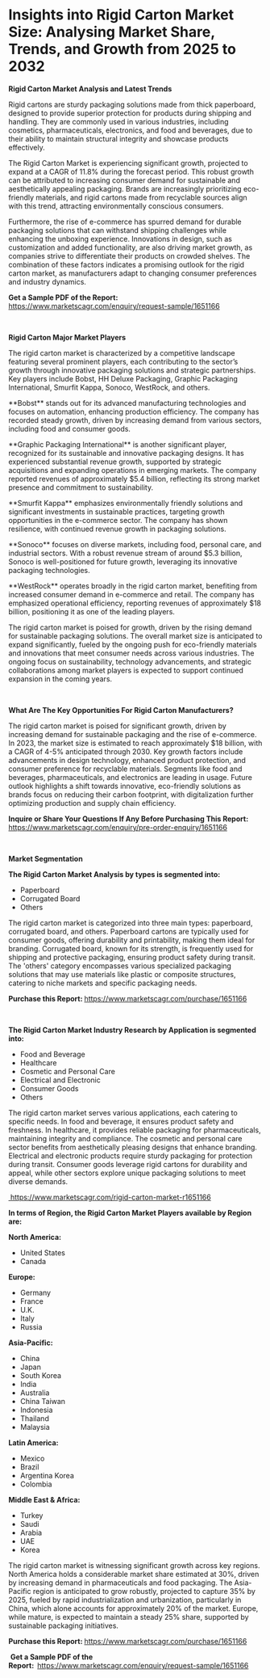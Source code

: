 <p><h1>Insights into Rigid Carton Market Size: Analysing Market Share, Trends, and Growth from 2025 to 2032</h1></p><p><strong>Rigid Carton Market Analysis and Latest Trends</strong></p>
<p><p>Rigid cartons are sturdy packaging solutions made from thick paperboard, designed to provide superior protection for products during shipping and handling. They are commonly used in various industries, including cosmetics, pharmaceuticals, electronics, and food and beverages, due to their ability to maintain structural integrity and showcase products effectively.</p><p>The Rigid Carton Market is experiencing significant growth, projected to expand at a CAGR of 11.8% during the forecast period. This robust growth can be attributed to increasing consumer demand for sustainable and aesthetically appealing packaging. Brands are increasingly prioritizing eco-friendly materials, and rigid cartons made from recyclable sources align with this trend, attracting environmentally conscious consumers.</p><p>Furthermore, the rise of e-commerce has spurred demand for durable packaging solutions that can withstand shipping challenges while enhancing the unboxing experience. Innovations in design, such as customization and added functionality, are also driving market growth, as companies strive to differentiate their products on crowded shelves. The combination of these factors indicates a promising outlook for the rigid carton market, as manufacturers adapt to changing consumer preferences and industry dynamics.</p></p>
<p><strong>Get a Sample PDF of the Report:&nbsp;</strong> <a href="https://www.marketscagr.com/enquiry/request-sample/1651166?utm_campaign=3585&utm_medium=2&utm_source=Github&utm_content=ia&utm_term=19042025&utm_id=rigid-carton">https://www.marketscagr.com/enquiry/request-sample/1651166</a></p>
<p>&nbsp;</p>
<p><strong>Rigid Carton Major Market Players</strong></p>
<p><p>The rigid carton market is characterized by a competitive landscape featuring several prominent players, each contributing to the sector’s growth through innovative packaging solutions and strategic partnerships. Key players include Bobst, HH Deluxe Packaging, Graphic Packaging International, Smurfit Kappa, Sonoco, WestRock, and others.</p><p>**Bobst** stands out for its advanced manufacturing technologies and focuses on automation, enhancing production efficiency. The company has recorded steady growth, driven by increasing demand from various sectors, including food and consumer goods. </p><p>**Graphic Packaging International** is another significant player, recognized for its sustainable and innovative packaging designs. It has experienced substantial revenue growth, supported by strategic acquisitions and expanding operations in emerging markets. The company reported revenues of approximately $5.4 billion, reflecting its strong market presence and commitment to sustainability.</p><p>**Smurfit Kappa** emphasizes environmentally friendly solutions and significant investments in sustainable practices, targeting growth opportunities in the e-commerce sector. The company has shown resilience, with continued revenue growth in packaging solutions.</p><p>**Sonoco** focuses on diverse markets, including food, personal care, and industrial sectors. With a robust revenue stream of around $5.3 billion, Sonoco is well-positioned for future growth, leveraging its innovative packaging technologies.</p><p>**WestRock** operates broadly in the rigid carton market, benefiting from increased consumer demand in e-commerce and retail. The company has emphasized operational efficiency, reporting revenues of approximately $18 billion, positioning it as one of the leading players.</p><p>The rigid carton market is poised for growth, driven by the rising demand for sustainable packaging solutions. The overall market size is anticipated to expand significantly, fueled by the ongoing push for eco-friendly materials and innovations that meet consumer needs across various industries. The ongoing focus on sustainability, technology advancements, and strategic collaborations among market players is expected to support continued expansion in the coming years.</p></p>
<p>&nbsp;</p>
<p><strong>What Are The Key Opportunities For Rigid Carton Manufacturers?</strong></p>
<p><p>The rigid carton market is poised for significant growth, driven by increasing demand for sustainable packaging and the rise of e-commerce. In 2023, the market size is estimated to reach approximately $18 billion, with a CAGR of 4-5% anticipated through 2030. Key growth factors include advancements in design technology, enhanced product protection, and consumer preference for recyclable materials. Segments like food and beverages, pharmaceuticals, and electronics are leading in usage. Future outlook highlights a shift towards innovative, eco-friendly solutions as brands focus on reducing their carbon footprint, with digitalization further optimizing production and supply chain efficiency.</p></p>
<p><strong>Inquire or Share Your Questions If Any Before Purchasing This Report:</strong> <a href="https://www.marketscagr.com/enquiry/pre-order-enquiry/1651166?utm_campaign=3585&utm_medium=2&utm_source=Github&utm_content=ia&utm_term=19042025&utm_id=rigid-carton">https://www.marketscagr.com/enquiry/pre-order-enquiry/1651166</a></p>
<p>&nbsp;</p>
<p><strong>Market Segmentation</strong></p>
<p><strong>The Rigid Carton Market Analysis by types is segmented into:</strong></p>
<p><ul><li>Paperboard</li><li>Corrugated Board</li><li>Others</li></ul></p>
<p><p>The rigid carton market is categorized into three main types: paperboard, corrugated board, and others. Paperboard cartons are typically used for consumer goods, offering durability and printability, making them ideal for branding. Corrugated board, known for its strength, is frequently used for shipping and protective packaging, ensuring product safety during transit. The 'others' category encompasses various specialized packaging solutions that may use materials like plastic or composite structures, catering to niche markets and specific packaging needs.</p></p>
<p><strong>Purchase this Report:&nbsp;</strong><a href="https://www.marketscagr.com/purchase/1651166?utm_campaign=3585&utm_medium=2&utm_source=Github&utm_content=ia&utm_term=19042025&utm_id=rigid-carton">https://www.marketscagr.com/purchase/1651166</a></p>
<p>&nbsp;</p>
<p><strong>The Rigid Carton Market Industry Research by Application is segmented into:</strong></p>
<p><ul><li>Food and Beverage</li><li>Healthcare</li><li>Cosmetic and Personal Care</li><li>Electrical and Electronic</li><li>Consumer Goods</li><li>Others</li></ul></p>
<p><p>The rigid carton market serves various applications, each catering to specific needs. In food and beverage, it ensures product safety and freshness. In healthcare, it provides reliable packaging for pharmaceuticals, maintaining integrity and compliance. The cosmetic and personal care sector benefits from aesthetically pleasing designs that enhance branding. Electrical and electronic products require sturdy packaging for protection during transit. Consumer goods leverage rigid cartons for durability and appeal, while other sectors explore unique packaging solutions to meet diverse demands.</p></p>
<p><a href="https://www.marketscagr.com/rigid-carton-market-r1651166?utm_campaign=3585&utm_medium=2&utm_source=Github&utm_content=ia&utm_term=19042025&utm_id=rigid-carton">&nbsp;https://www.marketscagr.com/rigid-carton-market-r1651166</a></p>
<p><strong>In terms of Region, the Rigid Carton Market Players available by Region are:</strong></p>
<p>
    <p> <strong> North America: </strong>
        <ul>
            <li>United States</li>
            <li>Canada</li>
        </ul>
        </p> 
    <p> <strong> Europe: </strong>
        <ul>
            <li>Germany</li>
            <li>France</li>
            <li>U.K.</li>
            <li>Italy</li>
            <li>Russia</li>
        </ul>
        </p> 
    <p> <strong> Asia-Pacific: </strong>
        <ul>
            <li>China</li>
            <li>Japan</li>
            <li>South Korea</li>
            <li>India</li>
            <li>Australia</li>
            <li>China Taiwan</li>
            <li>Indonesia</li>
            <li>Thailand</li>
            <li>Malaysia</li>
        </ul>
        </p> 
    <p> <strong> Latin America: </strong>
        <ul>
            <li>Mexico</li>
            <li>Brazil</li>
            <li>Argentina Korea</li>
            <li>Colombia</li>
        </ul>
        </p> 
    <p> <strong> Middle East & Africa: </strong>
        <ul>
            <li>Turkey</li>
            <li>Saudi</li>
            <li>Arabia</li>
            <li>UAE</li>
            <li>Korea</li>
        </ul>
    </p>
    </p>
<p><p>The rigid carton market is witnessing significant growth across key regions. North America holds a considerable market share estimated at 30%, driven by increasing demand in pharmaceuticals and food packaging. The Asia-Pacific region is anticipated to grow robustly, projected to capture 35% by 2025, fueled by rapid industrialization and urbanization, particularly in China, which alone accounts for approximately 20% of the market. Europe, while mature, is expected to maintain a steady 25% share, supported by sustainable packaging initiatives.</p></p>
<p><strong>Purchase this Report: </strong><a href="https://www.marketscagr.com/purchase/1651166?utm_campaign=3585&utm_medium=2&utm_source=Github&utm_content=ia&utm_term=19042025&utm_id=rigid-carton">https://www.marketscagr.com/purchase/1651166</a></p>
<p>&nbsp;<strong>Get a Sample PDF of the Report:&nbsp;&nbsp;</strong><a href="https://www.marketscagr.com/enquiry/request-sample/1651166?utm_campaign=3585&utm_medium=2&utm_source=Github&utm_content=ia&utm_term=19042025&utm_id=rigid-carton">https://www.marketscagr.com/enquiry/request-sample/1651166</a></p>
<p><strong></strong></p>
<p><p></p><p></p><p></p></p>